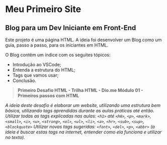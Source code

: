 # Meu Primeiro Site

## Blog para um Dev Iniciante em Front-End 

Este projeto é uma página HTML. A ideia foi desenvolver um Blog como um guia, passo a passo, para os iniciantes em HTML.

O Blog contêm um índice com os seguites tópicos:

- Introdução ao VSCode;
- Entenda a estrutura do HTML;
- Tags que vamos usar;
- Conclusão.

>**Primeiro Desafio HTML - Trilha HTML - Dio.me
Módulo 01 - Primeiros passos com HTML**

*A ideia deste desafio é elaborar um website, utilizando uma estrutura bem básica, utilizando tags aprendidas durante as aulas práticas até então. 
Utilizar todas as tags explicadas nas aulas: `<h1>` até `<h6>`, `<p>`, `<mark>`, `<small>`, `<i>`, `<u>`, `<strong>`, `<ol>`, `<ul>`, `<li>`, `<a>`, `<hr>`, `<sub>`, `<sup>`, `<blockquote>`
Utilizar novas tags sugeridas: `<font>`, `<del>`, `<p>`, `<abbr>` (a ideia é buscar estas tags na internet, entender como ela funciona e utilizar no texto).*


